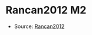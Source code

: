 <a name="material" />

# Rancan2012 M2
<script type="application/ld+json">
  {
    "@context": "https://schema.org/",
    "@type": "ChemicalSubstance",
    "http://purl.org/dc/terms/conformsTo":
      {
        "@type": "CreativeWork",
        "@id": "https://bioschemas.org/profiles/ChemicalSubstance/0.4-RELEASE/"
      },
    "@id": "https://egonw.github.io/nanowiki/nanowiki204.html#material",
    "name": "Rancan2012 M2",
    "sameAs": "http://127.0.0.1/mediawiki/index.php/Special:URIResolver/Rancan2012_M2"
  }
</script>


* Source: [Rancan2012](Rancan2012.md)
